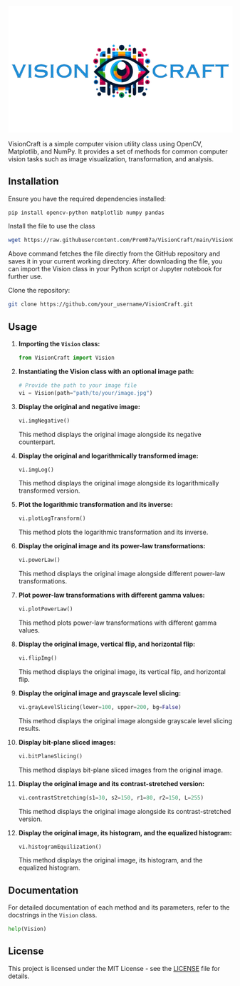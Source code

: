 <p align="center">
  <img src="./logo.png" alt="VisionCraft Logo" width="700"/>
</p>



VisionCraft is a simple computer vision utility class using OpenCV, Matplotlib, and NumPy. It provides a set of methods for common computer vision tasks such as image visualization, transformation, and analysis.

## Installation

Ensure you have the required dependencies installed:

```bash
pip install opencv-python matplotlib numpy pandas
```
Install the file to use the class

```bash
wget https://raw.githubusercontent.com/Prem07a/VisionCraft/main/VisionCraft.py
```

Above command fetches the file directly from the GitHub repository and saves it in your current working directory. After downloading the file, you can import the Vision class in your Python script or Jupyter notebook for further use.

Clone the repository:

```bash
git clone https://github.com/your_username/VisionCraft.git
```


## Usage

1. **Importing the `Vision` class:**

   ```python
   from VisionCraft import Vision
   ```

2. **Instantiating the Vision class with an optional image path:**

   ```python
   # Provide the path to your image file
   vi = Vision(path="path/to/your/image.jpg")
   ```

3. **Display the original and negative image:**

   ```python
   vi.imgNegative()
   ```

   This method displays the original image alongside its negative counterpart.

4. **Display the original and logarithmically transformed image:**

   ```python
   vi.imgLog()
   ```

   This method displays the original image alongside its logarithmically transformed version.

5. **Plot the logarithmic transformation and its inverse:**

   ```python
   vi.plotLogTransform()
   ```

   This method plots the logarithmic transformation and its inverse.

6. **Display the original image and its power-law transformations:**

   ```python
   vi.powerLaw()
   ```

   This method displays the original image alongside different power-law transformations.

7. **Plot power-law transformations with different gamma values:**

   ```python
   vi.plotPowerLaw()
   ```

   This method plots power-law transformations with different gamma values.

8. **Display the original image, vertical flip, and horizontal flip:**

   ```python
   vi.flipImg()
   ```

   This method displays the original image, its vertical flip, and horizontal flip.

9. **Display the original image and grayscale level slicing:**

   ```python
   vi.grayLevelSlicing(lower=100, upper=200, bg=False)
   ```

   This method displays the original image alongside grayscale level slicing results.

10. **Display bit-plane sliced images:**

    ```python
    vi.bitPlaneSlicing()
    ```

    This method displays bit-plane sliced images from the original image.

11. **Display the original image and its contrast-stretched version:**

    ```python
    vi.contrastStretching(s1=30, s2=150, r1=80, r2=150, L=255)
    ```

    This method displays the original image alongside its contrast-stretched version.

12. **Display the original image, its histogram, and the equalized histogram:**

    ```python
    vi.histogramEquilization()
    ```

    This method displays the original image, its histogram, and the equalized histogram.

## Documentation

For detailed documentation of each method and its parameters, refer to the docstrings in the `Vision` class.

```python
help(Vision)
```

## License

This project is licensed under the MIT License - see the [LICENSE](LICENSE) file for details.

